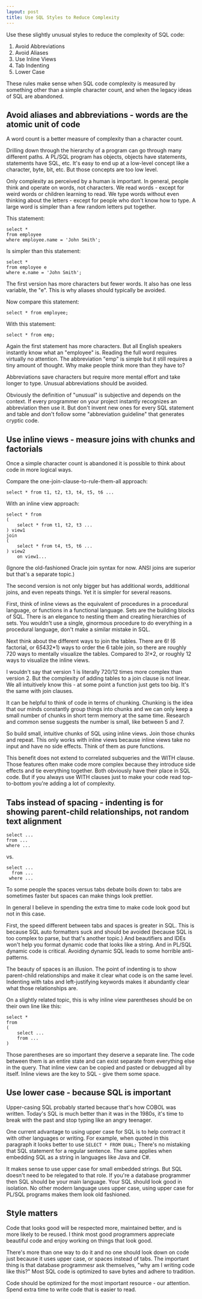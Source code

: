 ```yaml
---
layout: post
title: Use SQL Styles to Reduce Complexity
---
```



Use these slightly unusual styles to reduce the complexity of SQL code:

1. Avoid Abbreviations
2. Avoid Aliases
3. Use Inline Views
4. Tab Indenting
5. Lower Case

These rules make sense when SQL code complexity is measured by something other than a simple character count, and when the legacy ideas of SQL are abandoned.

Avoid aliases and abbreviations - words are the atomic unit of code
-------------------------------------------------------------------

A word count is a better measure of complexity than a character count.

Drilling down through the hierarchy of a program can go through many different paths.  A PL/SQL program has objects, objects have statements, statements have SQL, etc.  It's easy to end up at a low-level concept like a character, byte, bit, etc.  But those concepts are too low level.

Only complexity as perceived by a human is important.  In general, people think and operate on words, not characters.  We read words - except for weird words or children learning to read.  We type words without even thinking about the letters - except for people who don't know how to type.  A large word is simpler than a few random letters put together.

This statement:

	select *
	from employee
	where employee.name = 'John Smith';

Is simpler than this statement:

	select *
	from employee e
	where e.name = 'John Smith';

The first version has more characters but fewer words.  It also has one less variable, the "e".  This is why aliases should typically be avoided.

Now compare this statement:

	select * from employee;

With this statement:

	select * from emp;

Again the first statement has more characters.  But all English speakers instantly know what an "employee" is.  Reading the full word requires virtually no attention.  The abbreviation "emp" is simple but it still requires a tiny amount of thought.  Why make people think more than they have to?

Abbreviations save characters but require more mental effort and take longer to type.  Unusual abbreviations should be avoided.

Obviously the definition of "unusual" is subjective and depends on the context.  If every programmer on your project instantly recognizes an abbreviation then use it.  But don't invent new ones for every SQL statement and table and don't follow some "abbreviation guideline" that generates cryptic code.



Use inline views - measure joins with chunks and factorials
-----------------------------------------------------------

Once a simple character count is abandoned it is possible to think about code in more logical ways.

Compare the one-join-clause-to-rule-them-all approach:

	select * from t1, t2, t3, t4, t5, t6 ...

With an inline view approach:

	select * from
	(
		select * from t1, t2, t3 ...
	) view1
	join
	(
		select * from t4, t5, t6 ...
	) view2
		on view1...

(Ignore the old-fashioned Oracle join syntax for now.  ANSI joins are superior but that's a separate topic.)

The second version is not only bigger but has additional words, additional joins, and even repeats things.  Yet it is simpler for several reasons.

First, think of inline views as the equivalent of procedures in a procedural language, or functions in a functional language.  Sets are the building blocks of SQL.  There is an elegance to nesting them and creating hierarchies of sets.  You wouldn't use a single, ginormous procedure to do everything in a procedural language, don't make a similar mistake in SQL.

Next think about the different ways to join the tables.  There are 6! (6 factorial, or 6*5*4*3*2*1) ways to order the 6 table join, so there are roughly 720 ways to mentally visualize the tables.  Compared to 3!*2, or roughly 12 ways to visualize the inline views.

I wouldn't say that version 1 is literally 720/12 times more complex than version 2.  But the complexity of adding tables to a join clause is not linear.  We all intuitively know this - at some point a function just gets too big.  It's the same with join clauses.

It can be helpful to think of code in terms of chunking.  Chunking is the idea that our minds constantly group things into chunks and we can only keep a small number of chunks in short term memory at the same time.  Research and common sense suggests the number is small, like between 5 and 7.

So build small, intuitive chunks of SQL using inline views.  Join those chunks and repeat.  This only works with inline views because inline views take no input and have no side effects.  Think of them as pure functions.

This benefit does not extend to correlated subqueries and the WITH clause.  Those features often make code more complex because they introduce side effects and tie everything together.  Both obviously have their place in SQL code.  But if you always use WITH clauses just to make your code read top-to-bottom you're adding a lot of complexity.


Tabs instead of spacing - indenting is for showing parent-child relationships, not random text alignment
--------------------------------------------------------------------------------------------------------

	select ...
	from ...
	where ...

vs.

	select ...
	  from ...
	 where ...

To some people the spaces versus tabs debate boils down to: tabs are sometimes faster but spaces can make things look prettier.

In general I believe in spending the extra time to make code look good but not in this case.

First, the speed different between tabs and spaces is greater in SQL.  This is because SQL auto formatters suck and should be avoided (because SQL is too complex to parse, but that's another topic.)  And beautifiers and IDEs won't help you format dynamic code that looks like a string.  And in PL/SQL dynamic code is critical.  Avoiding dynamic SQL leads to some horrible anti-patterns.

The beauty of spaces is an illusion.  The point of indenting is to show parent-child relationships and make it clear what code is on the same level.  Indenting with tabs and left-justifying keywords makes it abundantly clear what those relationships are.

On a slightly related topic, this is why inline view parentheses should be on their own line like this:

	select *
	from
	(
		select ...
		from ...
	)

Those parentheses are so important they deserve a separate line.  The code between them is an entire state and can exist separate from everything else in the query.  That inline view can be copied and pasted or debugged all by itself.  Inline views are the key to SQL - give them some space.


Use lower case - because SQL is important
-----------------------------------------

Upper-casing SQL probably started because that's how COBOL was written.  Today's SQL is much better than it was in the 1980s, it's time to break with the past and stop typing like an angry teenager.

One current advantage to using upper case for SQL is to help contract it with other languages or writing.  For example, when quoted in this paragraph it looks better to use `SELECT * FROM DUAL;`  There's no mistaking that SQL statement for a regular sentence.  The same applies when embedding SQL as a string in languages like Java and C#.

It makes sense to use upper case for small embedded strings.  But SQL doesn't need to be relegated to that role.  If you're a database programmer then SQL should be your main language.  Your SQL should look good in isolation.  No other modern language uses upper case, using upper case for PL/SQL programs makes them look old fashioned.

Style matters
-------------

Code that looks good will be respected more, maintained better, and is more likely to be reused.  I think most good programmers appreciate beautiful code and enjoy working on things that look good.

There's more than one way to do it and no one should look down on code just because it uses upper case, or spaces instead of tabs.  The important thing is that database programmesr ask themselves, "why am I writing code like this?"  Most SQL code is optimized to save bytes and adhere to tradition.

Code should be optimized for the most important resource - our attention.  Spend extra time to write code that is easier to read.
